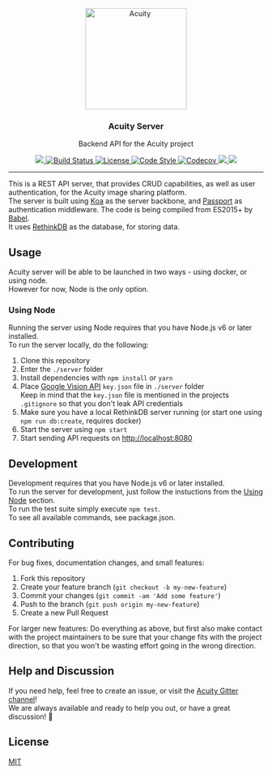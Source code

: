 <p align="center">
    <a href="https://thatimagetagging.site">
        <img src="https://cloud.githubusercontent.com/assets/3519438/19272712/d96cc6e8-8fc9-11e6-90f2-00e7a4156fff.png" alt="Acuity" height="200" />
    </a>
</p>
<h3 align="center">Acuity Server</h3>
<p align="center">Backend API for the Acuity project</p>
<p align="center">
    <a href="https://gitter.im/acuity-project/Lobby">
        <img src="https://img.shields.io/gitter/room/entake/acuity.svg">
    </a>
    <a href="https://travis-ci.org/Entake/acuity">
        <img src="https://travis-ci.org/Entake/acuity.svg?branch=master" alt="Build Status">
    </a>
    <a href="https://raw.githubusercontent.com/Entake/acuity/master/LICENSE">
        <img src="https://img.shields.io/badge/code%20style-standard-brightgreen.svg" alt="License">
    </a>
    <a href="http://standardjs.com/">
        <img src="https://img.shields.io/badge/license-MIT-blue.svg" alt="Code Style">
    </a>
    <a href="https://codecov.io/gh/Entake/acuity">
        <img src="https://codecov.io/gh/Entake/acuity/branch/master/graph/badge.svg" alt="Codecov" />
    </a>
    <a href="https://david-dm.org/Entake/acuity?path=server" title="dependencies status">
        <img src="https://david-dm.org/Entake/acuity/status.svg?path=server"/>
    </a>
    <a href="https://david-dm.org/Entake/acuity?path=server&type=dev" title="devDependencies status">
        <img src="https://david-dm.org/Entake/acuity/dev-status.svg?path=server"/>
    </a>
</p>

---


This is a REST API server, that provides CRUD capabilities, as well as user authentication, for the Acuity image sharing platform.  
The server is built using [Koa](http://koajs.com/) as the server backbone, and [Passport](http://passportjs.org/) as authentication middleware. The code is being compiled from ES2015+ by [Babel](https://babeljs.io/).  
It uses [RethinkDB](https://rethinkdb.com/) as the database, for storing data.

## Usage

Acuity server will be able to be launched in two ways - using docker, or using node.  
However for now, Node is the only option.  

### Using Node

Running the server using Node requires that you have Node.js v6 or later installed.  
To run the server locally, do the following:  
1. Clone this repository  
2. Enter the `./server` folder  
3. Install dependencies with `npm install` or `yarn`
4. Place [Google Vision API](https://cloud.google.com/vision/docs/common/auth) `key.json` file in `./server` folder  
   Keep in mind that the `key.json` file is mentioned in the projects `.gitignore` so that you don't leak API credentials 
5. Make sure you have a local RethinkDB server running (or start one using `npm run db:create`, requires docker)  
6. Start the server using `npm start`  
7. Start sending API requests on [http://localhost:8080](http://localhost:8080)  

## Development

Development requires that you have Node.js v6 or later installed.  
To run the server for development, just follow the instuctions from the [Using Node](#using-node) section.  
To run the test suite simply execute `npm test`.  
To see all available commands, see package.json.  

## Contributing

For bug fixes, documentation changes, and small features:  
1. Fork this repository  
2. Create your feature branch (`git checkout -b my-new-feature`)  
3. Commit your changes (`git commit -am 'Add some feature'`)  
4. Push to the branch (`git push origin my-new-feature`)  
5. Create a new Pull Request  

For larger new features: Do everything as above, but first also make contact with the project maintainers to be sure that your change fits with the project direction, so that you won't be wasting effort going in the wrong direction.

## Help and Discussion
If you need help, feel free to create an issue, or visit the [Acuity Gitter channel](https://gitter.im/acuity-project/Lobby)!  
We are always available and ready to help you out, or have a great discussion! :speech_balloon:  

## License

[MIT](https://opensource.org/licenses/mit-license)
